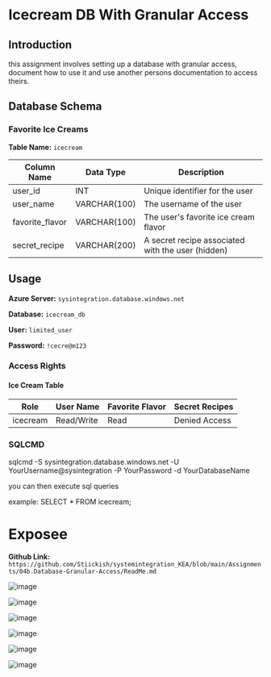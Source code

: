 # Icecream DB With Granular Access

## Introduction

this assignment involves setting up a database with granular access, document how to use it and use another persons documentation to access theirs.

## Database Schema

### Favorite Ice Creams

**Table Name:** `icecream`

| Column Name     | Data Type    | Description                                      |
| --------------- | ------------ | ------------------------------------------------ |
| user_id         | INT       | Unique identifier for the user                   |
| user_name       | VARCHAR(100) | The username of the user                         |
| favorite_flavor | VARCHAR(100) | The user's favorite ice cream flavor             |
| secret_recipe   | VARCHAR(200) | A secret recipe associated with the user (hidden)|

## Usage

**Azure Server:** `sysintegration.database.windows.net`

**Database:** `icecream_db`

**User:** `limited_user`

**Password:** `!cecre@m123`

### Access Rights

#### Ice Cream Table

| Role     | User Name | Favorite Flavor | Secret Recipes |
| -------- | ------------------- | ---------------------- | -------------- |
| icecream | Read/Write          | Read                   | Denied Access  |

### SQLCMD

sqlcmd -S sysintegration.database.windows.net -U YourUsername@sysintegration -P YourPassword -d YourDatabaseName

you can then execute sql queries

example:
SELECT \* FROM icecream;

# Exposee

**Github Link:** `https://github.com/Stiickish/systemintegration_KEA/blob/main/Assignments/04b.Database-Granular-Access/ReadMe.md`

![image](https://github.com/coerth/systemintegration_KEA/assets/59032722/1fbab2c9-2f8e-4625-81f4-afa6e7b5ac23)

![image](https://github.com/coerth/systemintegration_KEA/assets/59032722/f0e15e6f-7ff2-41bd-b225-a5306d1d49e3)

![image](https://github.com/coerth/systemintegration_KEA/assets/59032722/f0d8a484-fedb-40d5-be0d-a079eaafeb6b)

![image](https://github.com/coerth/systemintegration_KEA/assets/59032722/7f357f3e-d9df-4776-ac55-f658a8653f6c)

![image](https://github.com/coerth/systemintegration_KEA/assets/59032722/40d14926-18cb-4abf-a14e-dacf3c820bb0)

![image](https://github.com/coerth/systemintegration_KEA/assets/59032722/9aa33e15-c002-4463-84e4-9c1335d2416d)




